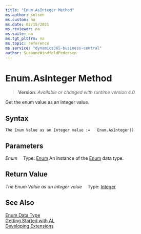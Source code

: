 ```yaml
---
title: "Enum.AsInteger Method"
ms.author: solsen
ms.custom: na
ms.date: 02/15/2021
ms.reviewer: na
ms.suite: na
ms.tgt_pltfrm: na
ms.topic: reference
ms.service: "dynamics365-business-central"
author: SusanneWindfeldPedersen
---
```

[//]: # (START>DO_NOT_EDIT)
[//]: # (IMPORTANT:Do not edit any of the content between here and the END>DO_NOT_EDIT.)
[//]: # (Any modifications should be made in the .xml files in the ModernDev repo.)
# Enum.AsInteger Method
> **Version**: _Available or changed with runtime version 4.0._

Get the enum value as an integer value.


## Syntax
```
The Enum Value as an Integer value :=   Enum.AsInteger()
```

## Parameters
*Enum*
&emsp;Type: [Enum](enum-data-type.md)
An instance of the [Enum](enum-data-type.md) data type.

## Return Value
*The Enum Value as an Integer value*
&emsp;Type: [Integer](../integer/integer-data-type.md)



[//]: # (IMPORTANT: END>DO_NOT_EDIT)
## See Also
[Enum Data Type](enum-data-type.md)  
[Getting Started with AL](../../devenv-get-started.md)  
[Developing Extensions](../../devenv-dev-overview.md)